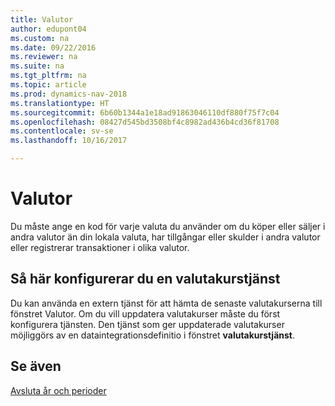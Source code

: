 ```yaml
---
title: Valutor
author: edupont04
ms.custom: na
ms.date: 09/22/2016
ms.reviewer: na
ms.suite: na
ms.tgt_pltfrm: na
ms.topic: article
ms.prod: dynamics-nav-2018
ms.translationtype: HT
ms.sourcegitcommit: 6b60b1344a1e18ad91863046110df880f75f7c04
ms.openlocfilehash: 08427d545bd3508bf4c8982ad436b4cd36f81708
ms.contentlocale: sv-se
ms.lasthandoff: 10/16/2017

---
```


# <a name="currencies"></a>Valutor
Du måste ange en kod för varje valuta du använder om du köper eller säljer i andra valutor än din lokala valuta, har tillgångar eller skulder i andra valutor eller registrerar transaktioner i olika valutor.  

## <a name="set-up-a-currency-exchange-rate-service"></a>Så här konfigurerar du en valutakurstjänst
Du kan använda en extern tjänst för att hämta de senaste valutakurserna till fönstret Valutor. Om du vill uppdatera valutakurser måste du först konfigurera tjänsten.
Den tjänst som ger uppdaterade valutakurser möjliggörs av en dataintegrationsdefinitio i fönstret **valutakurstjänst**.  

## <a name="see-also"></a>Se även
[Avsluta år och perioder](year-close-years-periods.md)

